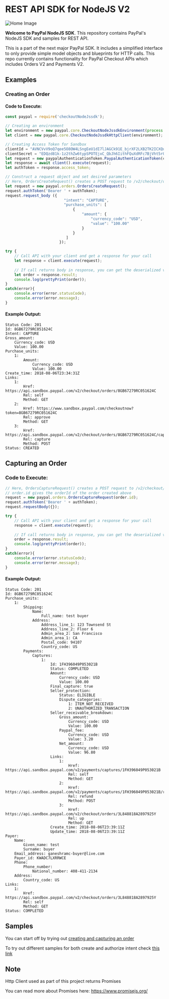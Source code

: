 # REST API SDK for NodeJS V2

![Home Image](https://raw.githubusercontent.com/wiki/paypal/PayPal-Node-SDK/images/homepage.jpg)

__Welcome to PayPal NodeJS SDK__. This repository contains PayPal's NodeJS SDK and samples for REST API.

This is a part of the next major PayPal SDK. It includes a simplified interface to only provide simple model objects and blueprints for HTTP calls. This repo currently contains functionality for PayPal Checkout APIs which includes Orders V2 and Payments V2.

## Examples
### Creating an Order
#### Code to Execute:
```javascript
const paypal = require('checkoutNodeJssdk');

// Creating an environment
let environment = new paypal.core.CheckoutNodeJssdkEnvironment(process.env.BASE_URL);
let client = new paypal.core.CheckoutNodeJssdkHttpClient(environment);

// Creating Access Token for Sandbox
clientId = "AVNCVvV9oQ7qee5O8OW4LSngEeU1dI7lJAGCk91E_bjrXF2LXB2TK2ICXQuGtpcYSqs4mz1BMNQWuso1";
clientSecret = "EDQzd81k-1z2thZw6typSPOTEjxC_QbJh6IithFQuXdRFc7BjVht5rQapPiTaFt5RC-HCa1ir6mi-H5l";
let request = new paypalAuthenticationToken.PaypalAuthenticationToken(clientId,clientSecret);
let response = await client().execute(request);
let authToken = response.access_token;

// Construct a request object and set desired parameters
// Here, OrdersCreateRequest() creates a POST request to /v2/checkout/orders
let request = new paypal.orders.OrdersCreateRequest();
request.authToken('Bearer ' + authToken);
request.request_body ({
                          "intent": "CAPTURE",
                          "purchase_units": [
                              {
                                  "amount": {
                                      "currency_code": "USD",
                                      "value": "100.00"
                                  }
                              }
                           ]
                        });

try {
    // Call API with your client and get a response for your call
    let response = client.execute(request);  
    
    // If call returns body in response, you can get the deserialized version from the result attribute of the response
    let order = response.result;
    console.log(prettyPrint(order));
}
catch(error){
    console.error(error.statusCode);
    console.error(error.message);
}
```
#### Example Output:
```
Status Code: 201
Id: 8GB67279RC051624C
Intent: CAPTURE
Gross_amount:
	Currency_code: USD
	Value: 100.00
Purchase_units:
	1:
		Amount:
			Currency_code: USD
			Value: 100.00
Create_time: 2018-08-06T23:34:31Z
Links:
	1:
		Href: https://api.sandbox.paypal.com/v2/checkout/orders/8GB67279RC051624C
		Rel: self
		Method: GET
	2:
		Href: https://www.sandbox.paypal.com/checkoutnow?token=8GB67279RC051624C
		Rel: approve
		Method: GET
	3:
		Href: https://api.sandbox.paypal.com/v2/checkout/orders/8GB67279RC051624C/capture
		Rel: capture
		Method: POST
Status: CREATED
```

## Capturing an Order

### Code to Execute:
```javascript
// Here, OrdersCaptureRequest() creates a POST request to /v2/checkout/orders
// order.id gives the orderId of the order created above
request = new paypal.orders.OrdersCaptureRequest(order.id);
request.authToken('Bearer ' + authToken);
request.requestBody({});

try {
    // Call API with your client and get a response for your call
    response = client.execute(request);  
    
    // If call returns body in response, you can get the deserialized version from the result attribute of the response
    order = response.result;
    console.log(prettyPrint(order));
}
catch(error){
    console.error(error.statusCode);
    console.error(error.message);
}
```

#### Example Output:
```
Status Code: 201
Id: 8GB67279RC051624C
Purchase_units:
	1:
		Shipping:
			Name:
				Full_name: test buyer
			Address:
				Address_line_1: 123 Townsend St
				Address_line_2: Floor 6
				Admin_area_2: San Francisco
				Admin_area_1: CA
				Postal_code: 94107
				Country_code: US
		Payments:
			Captures:
				1:
					Id: 1FH396049P053021B
					Status: COMPLETED
					Amount:
						Currency_code: USD
						Value: 100.00
					Final_capture: true
					Seller_protection:
						Status: ELIGIBLE
						Dispute_categories:
							1: ITEM_NOT_RECEIVED
							2: UNAUTHORIZED_TRANSACTION
					Seller_receivable_breakdown:
						Gross_amount:
							Currency_code: USD
							Value: 100.00
						Paypal_fee:
							Currency_code: USD
							Value: 3.20
						Net_amount:
							Currency_code: USD
							Value: 96.80
					Links:
						1:
							Href: https://api.sandbox.paypal.com/v2/payments/captures/1FH396049P053021B
							Rel: self
							Method: GET
						2:
							Href: https://api.sandbox.paypal.com/v2/payments/captures/1FH396049P053021B/refund
							Rel: refund
							Method: POST
						3:
							Href: https://api.sandbox.paypal.com/v2/checkout/orders/3L848818A2897925Y
							Rel: up
							Method: GET
					Create_time: 2018-08-06T23:39:11Z
					Update_time: 2018-08-06T23:39:11Z
Payer:
	Name:
		Given_name: test
		Surname: buyer
	Email_address: ganeshramc-buyer@live.com
	Payer_id: KWADC7LXRRWCE
	Phone:
		Phone_number:
			National_number: 408-411-2134
	Address:
		Country_code: US
Links:
	1:
		Href: https://api.sandbox.paypal.com/v2/checkout/orders/3L848818A2897925Y
		Rel: self
		Method: GET
Status: COMPLETED
```

## Samples

You can start off by trying out [creating and capturing an order](/samples/CaptureIntentExamples/runAll.js)

To try out different samples for both create and authorize intent check [this link](/samples)

## Note

Http Client used as part of this project returns Promises

You can read more about Promises here: https://www.promisejs.org/


